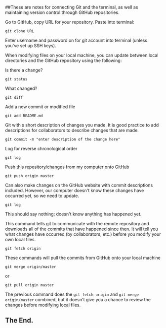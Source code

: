 ##These are notes for connecting Git and the terminal, as well as maintaining version control through GitHub repositories.

Go to GitHub, copy URL for your repository. Paste into terminal:
```
git clone URL
```

Enter username and password on for git account into terminal (unless you've set up SSH keys).


When modifying files on your local machine, you can update between local directories and the GitHub repository using the following:

Is there a change?
```
git status
```

What changed?
```
git diff
```
Add a new commit or modified file
```
git add README.md
```

Git with s short description of changes you made. It is good practice to add descriptions for collaborators to describe changes that are made. 
```
git commit -m "enter description of the change here"
```

Log for reverse chronological order
```
git log
```

Push this repository/changes from my computer onto GitHub
```
git push origin master
```

Can also make changes on the GitHub website with commit descriptions included. However, our computer doesn't know these changes have occurred yet, so we need to update.
```
git log
```
This should say nothing; doesn't know anything has happened yet.


This command tells git to communicate with the remote repository and downloads all of the commits that have happened since then.
It will tell you what changes have occurred (by collaborators, etc.) before you modify your own local files.
```
git fetch origin
```

These commands will pull the commits from GitHub onto your local machine
```
git merge origin/master
```
or
```
git pull origin master
```
The previous command does the `git fetch origin` and `git merge origin/master` combined, but it doesn't give you a chance to review the changes before modifying local files.


## The End.
